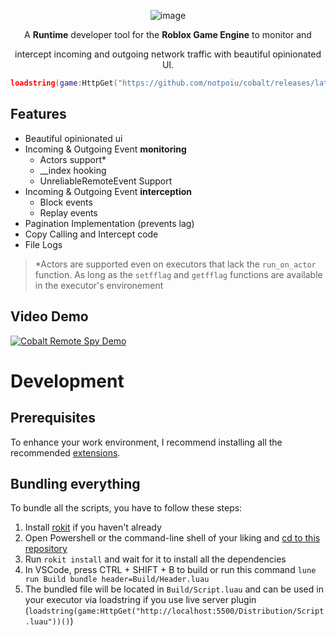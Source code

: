 <div align="center">
  
![image](https://github.com/user-attachments/assets/d88e0da7-0f48-46d0-86c2-5e721fa350c9)

A **Runtime** developer tool for the **Roblox Game Engine** to monitor and

intercept incoming and outgoing network traffic with beautiful opinionated UI.

```lua
loadstring(game:HttpGet("https://github.com/notpoiu/cobalt/releases/latest/download/Cobalt.luau"))()
```

</div>

## Features

- Beautiful opinionated ui
- Incoming & Outgoing Event **monitoring**
  - Actors support\*
  - \_\_index hooking
  - UnreliableRemoteEvent Support
- Incoming & Outgoing Event **interception**
  - Block events
  - Replay events
- Pagination Implementation (prevents lag)
- Copy Calling and Intercept code
- File Logs

> \*Actors are supported even on executors that lack the `run_on_actor` function. As long as the `setfflag` and `getfflag` functions are available in the executor's environement

## Video Demo

[![Cobalt Remote Spy Demo](http://img.youtube.com/vi/Ellj_P6-yVI/0.jpg)](http://www.youtube.com/watch?v=Ellj_P6-yVI)

# Development

## Prerequisites

To enhance your work environment, I recommend installing all the recommended [extensions](.vscode/extensions.json).

## Bundling everything

To bundle all the scripts, you have to follow these steps:

1. Install [rokit](https://github.com/rojo-rbx/rokit) if you haven't already
2. Open Powershell or the command-line shell of your liking and [cd to this repository](https://www.quora.com/What-does-it-mean-to-CD-into-a-directory-and-how-can-I-do-that-Can-someone-explain-it-in-a-laymans-term)
3. Run `rokit install` and wait for it to install all the dependencies
4. In VSCode, press CTRL + SHIFT + B to build or run this command `lune run Build bundle header=Build/Header.luau`
5. The bundled file will be located in `Build/Script.luau` and can be used in your executor via loadstring if you use live server plugin (`loadstring(game:HttpGet("http://localhost:5500/Distribution/Script.luau"))()`)
